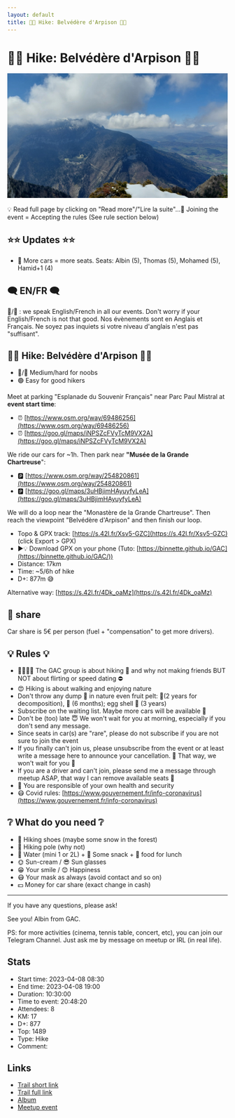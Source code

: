 ```yaml
---
layout: default
title: 🥾🔵 Hike: Belvédère d'Arpison 👀🌳
---
```


# 🥾🔵 Hike: Belvédère d'Arpison 👀🌳

![2023-04-08](../img/orig/2023-04-08.jpg)

💡 Read full page by clicking on "Read more"/"Lire la suite"...💜
Joining the event = Accepting the rules (See rule section below)

##  ⭐⭐ Updates ⭐⭐ 

* 📅 More cars = more seats. Seats: Albin (5), Thomas (5), Mohamed (5), Hamid+1 (4)

##  🗨️ EN/FR 🗨️ 
🦅/🐓 : we speak English/French in all our events. Don't worry if your English/French is not that good. Nos évènements sont en Anglais et Français. Ne soyez pas inquiets si votre niveau d'anglais n'est pas "suffisant".

##  🥾🔵 Hike: Belvédère d'Arpison 👀🌳 

* 🔵/🔴 Medium/hard for noobs
* 🟢 Easy for good hikers

Meet at parking "Esplanade du Souvenir Français" near Parc Paul Mistral at **event start time**:

* ⏰ [https://www.osm.org/way/69486256](https://www.osm.org/way/69486256)
* ⏰ [https://goo.gl/maps/iNPSZcFVyTcM9VX2A](https://goo.gl/maps/iNPSZcFVyTcM9VX2A)

We ride our cars for \~1h. Then park near **"Musée de la Grande Chartreuse**":

* 🅿️ [https://www.osm.org/way/254820861](https://www.osm.org/way/254820861)
* 🅿️ [https://goo.gl/maps/3uHBjimHAyuyfyLeA](https://goo.gl/maps/3uHBjimHAyuyfyLeA)

We will do a loop near the "Monastère de la Grande Chartreuse". Then reach the viewpoint "Belvédère d'Arpison" and then finish our loop.

* Topo & GPX track: [https://s.42l.fr/Xsv5-GZC](https://s.42l.fr/Xsv5-GZC) (click Export > GPX)
* ▶💡 Download GPX on your phone (Tuto: [https://binnette.github.io/GAC](https://binnette.github.io/GAC/))
* Distance: 17km
* Time: \~5/6h of hike
* D+: 877m 😅

Alternative way: [https://s.42l.fr/4Dk_oaMz](https://s.42l.fr/4Dk_oaMz)

##  🚗 share 
Car share is 5€ per person (fuel + "compensation" to get more drivers).

##  💡 Rules 💡 

* 🚶‍♀️🚶‍♂️ The GAC group is about hiking 🥾 and why not making friends BUT NOT about flirting or speed dating ⛔
* 😍 Hiking is about walking and enjoying nature
* Don't throw any dump 🚮 in nature even fruit pelt: 🍌(2 years for decomposition), 🍊 (6 months); egg shell 🥚 (3 years)
* Subscribe on the waiting list. Maybe more cars will be available 🚗
* Don't be (too) late 😇 We won't wait for you at morning, especially if you don't send any message.
* Since seats in car(s) are "rare", please do not subscribe if you are not sure to join the event
* If you finally can't join us, please unsubscribe from the event or at least write a message here to announce your cancellation. 💜 That way, we won't wait for you 💜
* If you are a driver and can't join, please send me a message through meetup ASAP, that way I can remove available seats 🚗
* 💟 You are responsible of your own health and security
* 😷 Covid rules: [https://www.gouvernement.fr/info-coronavirus](https://www.gouvernement.fr/info-coronavirus)

##  ❔ What do you need ❔ 

* 🥾 Hiking shoes (maybe some snow in the forest)
* 🥢 Hiking pole (why not)
* 🧃 Water (mini 1 or 2L) + 🍫 Some snack + 🥗 food for lunch
* 🌞 Sun-cream / 😎 Sun glasses
* 😁 Your smile / 😊 Happiness
* 😷 Your mask as always (avoid contact and so on)
* 💵 Money for car share (exact change in cash)

***

If you have any questions, please ask!

See you! Albin from GAC.

PS: for more activities (cinema, tennis table, concert, etc), you can join our Telegram Channel. Just ask me by message on meetup or IRL (in real life).

## Stats

- Start time: 2023-04-08 08:30
- End time: 2023-04-08 19:00
- Duration: 10:30:00
- Time to event: 20:48:20
- Attendees: 8
- KM: 17
- D+: 877
- Top: 1489
- Type: Hike
- Comment: 

## Links

- [Trail short link](https://s.42l.fr/Xsv5-GZC)
- [Trail full link]()
- [Album](https://binnette.github.io/GacImg2023/2023-04-08-🥾🔵-Hike-Belvedere-dArpison-👀🌳.html)
- [Meetup event](https://www.meetup.com/grenoble-adventure-club-english-french/events/292745829/)
